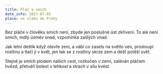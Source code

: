 ```yaml
---
title: Pláč a smích
date_info: 2017-07-05
place: ve vlaku do Prahy
---
```


Bez pláče v člověku smích není,
zbyde jen poslušné úst zkřivení.
To ale není smích, mdlý úsměv snad,
vzpomínka zašlých vnad.

Jak letní deštík když otevře zem,
a vábí co zasels na světlo ven,
prostoupí rostlinu a tlačí ji v květ,
jen tak se z rostliny skrze zem a déšť potěší svět.

Stejně je smích plodem našich cest,
rozkočen v zemi,
zaléván pláčem hvězd,
přetváří bolest v lehkost
a strach v sílu kvést.
